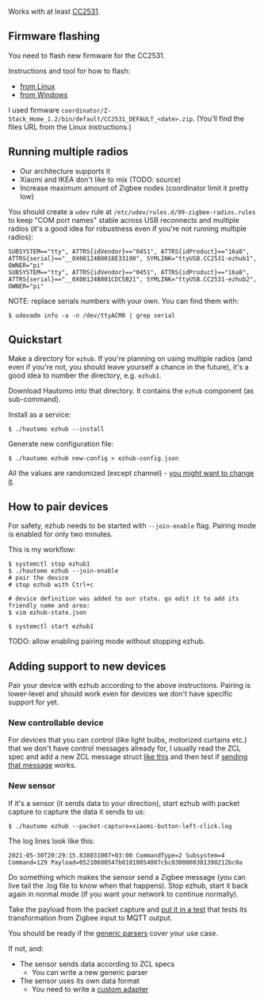 Works with at least [CC2531](https://www.zigbee2mqtt.io/information/supported_adapters.html).


Firmware flashing
-----------------

You need to flash new firmware for the CC2531.

Instructions and tool for how to flash:

- [from Linux](https://github.com/joonas-fi/cc-tool-docker)
- [from Windows](https://www.zigbee2mqtt.io/information/flashing_the_cc2531.html)

I used firmware `coordinator/Z-Stack_Home_1.2/bin/default/CC2531_DEFAULT_<date>.zip`.
(You'll find the files URL from the Linux instructions.)


Running multiple radios
-----------------------

- Our architecture supports it
- Xiaomi and IKEA don't like to mix (TODO: source)
- Increase maximum amount of Zigbee nodes (coordinator limit it pretty low)

You should create a `udev` rule at `/etc/udev/rules.d/99-zigbee-radios.rules` to keep "COM port names"
stable across USB reconnects and multiple radios (it's a good idea for robustness even if you're not running multiple radios):

```
SUBSYSTEM=="tty", ATTRS{idVendor}=="0451", ATTRS{idProduct}=="16a8", ATTRS{serial}=="__0X00124B0018E33190", SYMLINK="ttyUSB.CC2531-ezhub1", OWNER="pi"
SUBSYSTEM=="tty", ATTRS{idVendor}=="0451", ATTRS{idProduct}=="16a8", ATTRS{serial}=="__0X00124B001CDC5B21", SYMLINK="ttyUSB.CC2531-ezhub2", OWNER="pi"
```

NOTE: replace serials numbers with your own. You can find them with:

```
$ udevadm info -a -n /dev/ttyACM0 | grep serial
```



Quickstart
----------

Make a directory for `ezhub`. If you're planning on using multiple radios (and even if you're not,
you should leave yourself a chance in the future), it's a good idea to number the directory, e.g. `ezhub1`.

Download Hautomo into that directory. It contains the `ezhub` component (as sub-command).

Install as a service:

```console
$ ./hautomo ezhub --install
```

Generate new configuration file:

```console
$ ./hautomo ezhub new-config > ezhub-config.json
```

All the values are randomized (except channel) -
[you might want to change it]((https://home-assistant-guide.com/2020/10/29/choose-your-zigbee-channel-wisely/)).


How to pair devices
-------------------

For safety, ezhub needs to be started with `--join-enable` flag. Pairing mode is enabled for only two minutes.

This is my workflow:

```console
$ systemctl stop ezhub1
$ ./hautomo ezhub --join-enable
# pair the device
# stop ezhub with Ctrl+c

# device definition was added to our state. go edit it to add its friendly name and area:
$ vim ezhub-state.json

$ systemctl start ezhub1
```

TODO: allow enabling pairing mode without stopping ezhub.


Adding support to new devices
-----------------------------

Pair your device with ezhub according to the above instructions. Pairing is lower-level and should
work even for devices we don't have specific support for yet.

### New controllable device

For devices that you can control (like light bulbs, motorized curtains etc.) that we don't have
control messages already for, I usually read the ZCL spec and add a new ZCL message struct
[like this](https://github.com/function61/hautomo/blob/d7335aba0e0acf5583af2f88e1757d32dc9c25ee/pkg/ezstack/zcl/cluster/command_local.go#L39)
and then test if
[sending that message](https://github.com/function61/hautomo/blob/d7335aba0e0acf5583af2f88e1757d32dc9c25ee/pkg/ezstack/ezhub/entrypoint.go#L267)
works.


### New sensor

If it's a sensor (it sends data to your direction), start ezhub with packet capture to capture the data it sends to us:

```console
$ ./hautomo ezhub --packet-capture=xiaomi-button-left-click.log
```

The log lines look like this:

```
2021-05-30T20:29:15.838031007+03:00 CommandType=2 Subsystem=4 Command=129 Payload=05210600547b01010054007cbc0300000301390212bc0a
```

Do something which makes the sensor send a Zigbee message (you can live tail the .log file to know
when that happens). Stop ezhub, start it back again in normal mode (if you want your network to
continue normally).

Take the payload from the packet capture and
[put it in a test](https://github.com/function61/hautomo/blob/d7335aba0e0acf5583af2f88e1757d32dc9c25ee/pkg/ezstack/ezhub/deviceadapters/xiaomibutton_test.go#L17)
that tests its transformation from Zigbee input to MQTT output.

You should be ready if the
[generic parsers](https://github.com/function61/hautomo/blob/d7335aba0e0acf5583af2f88e1757d32dc9c25ee/pkg/ezstack/ezhub/deviceadapters/genericparsers.go#L11) cover your use case.

If not, and:

- The sensor sends data according to ZCL specs
	* You can write a new generic parser
- The sensor uses its own data format
	* You need to write a [custom adapter](https://github.com/function61/hautomo/blob/d7335aba0e0acf5583af2f88e1757d32dc9c25ee/pkg/ezstack/ezhub/deviceadapters/xiaomibutton.go#L10)
